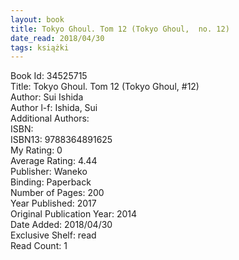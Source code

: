 ```yaml
---
layout: book
title: Tokyo Ghoul. Tom 12 (Tokyo Ghoul,  no. 12)
date_read: 2018/04/30
tags: książki
---
```


Book Id: 34525715<br />
Title: Tokyo Ghoul. Tom 12 (Tokyo Ghoul, #12)<br />
Author: Sui Ishida<br />
Author l-f: Ishida, Sui<br />
Additional Authors: <br />
ISBN: <br />
ISBN13: 9788364891625<br />
My Rating: 0<br />
Average Rating: 4.44<br />
Publisher: Waneko<br />
Binding: Paperback<br />
Number of Pages: 200<br />
Year Published: 2017<br />
Original Publication Year: 2014<br />
Date Added: 2018/04/30<br />
Exclusive Shelf: read<br />
Read Count: 1<br />


